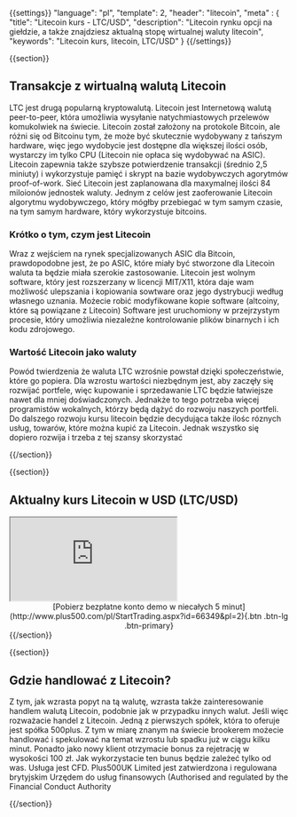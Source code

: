 {{settings}}
  "language": "pl",
  "template": 2,
  "header": "litecoin",
  "meta" : {
    "title": "Litecoin kurs - LTC/USD",
    "description": "Litecoin rynku opcji na giełdzie, a także znajdziesz aktualną stopę wirtualnej waluty litecoin",
    "keywords": "Litecoin kurs, litecoin, LTC/USD"
  }
{{/settings}}

{{section}}

## Transakcje z wirtualną walutą Litecoin

LTC jest drugą popularną kryptowalutą. Litecoin jest Internetową walutą peer-to-peer, która umożliwia wysyłanie natychmiastowych przelewów komukolwiek na świecie. Litecoin został założony na protokole Bitcoin, ale różni się od Bitcoinu tym, że może być skutecznie wydobywany z tańszym hardware, więc jego wydobycie jest dostępne dla większej ilości osób, wystarczy im tylko CPU (Litecoin nie opłaca się wydobywać na ASIC). Litecoin zapewnia także szybsze potwierdzenie transakcji (średnio 2,5 miniuty) i wykorzystuje pamięć i skrypt na bazie wydobywczych agorytmów proof-of-work. Sieć Litecoin jest zaplanowana dla maxymalnej ilości 84 miloionów jednostek waluty. Jednym z celów jest zaoferowanie Litecoin algorytmu wydobywczego, który mógłby przebiegać w tym samym czasie, na tym samym hardware, który wykorzystuje bitcoins.

### Krótko o tym, czym jest Litecoin

Wraz z wejściem na rynek specjalizowanych ASIC dla Bitcoin, prawdopodobne jest, że po ASIC, które miały być stworzone dla Litecoin waluta ta będzie miała szerokie zastosowanie. Litecoin jest wolnym software, który jest rozszerzany w licencji MIT/X11, która daje wam możliwość ulepszania i kopiowania sowtware oraz jego dystrybucji według własnego uznania. Możecie robić modyfikowane kopie software (altcoiny, które są powiązane z Litecoin) Software jest  uruchomiony w przejrzystym procesie, który umożliwia niezależne kontrolowanie plików binarnych i ich kodu zdrojowego.

### Wartość Litecoin jako waluty

Powód twierdzenia że waluta LTC wzrośnie powstał dzięki społeczeństwie, które go popiera. Dla wzrostu wartości niezbędnym jest, aby zaczęły się rozwijać portfele, więc kupowanie i sprzedawanie LTC będzie łatwiejsze nawet dla mniej doświadczonych. Jednakże to tego potrzeba więcej programistów wokalnych, którzy będą dążyć do rozwoju naszych portfeli. Do dalszego rozwoju kursu litecoin będzie decydująca także ilośc róznych usług, towarów, które można kupić za Litecoin. Jednak wszystko się dopiero rozwija i trzeba z tej szansy skorzystać

{{/section}}

{{section}}

## Aktualny kurs Litecoin w USD (LTC/USD)

<div class="container kurz">
<iframe src="http://marketools.plus500.com/Widgets/InstrumentChartContainer?hl=pl&cty=PL&id=66349&tags=widg+chart+litecoin&pl=2&instSymb=LTCUSD"></iframe>
</div>
<center>[Pobierz bezpłatne konto demo w niecałych 5 minut](http://www.plus500.com/pl/StartTrading.aspx?id=66349&pl=2){.btn .btn-lg .btn-primary}</center>
{{/section}}

{{section}}

## Gdzie handlować z Litecoin?

Z tym, jak wzrasta popyt na tą walutę, wzrasta także zainteresowanie handlem walutą Litecoin, podobnie jak w przypadku innych walut. Jeśli więc rozważacie handel z Litecoin. Jedną z pierwszych spółek, która to oferuje jest spółka 500plus. Z tym w miarę znanym na świecie brookerem możecie handlować i spekulować na temat wzrostu lub spadku już w ciągu kilku minut. Ponadto jako nowy klient otrzymacie bonus za rejetrację w wysokości 100 zł. Jak wykorzystacie ten bunus będzie zależeć tylko od was. Usługa jest CFD. Plus500UK Limited jest zatwierdzona i regulowana brytyjskim Urzędem do usług finansowych (Authorised and regulated by the Financial Conduct Authority

{{/section}}